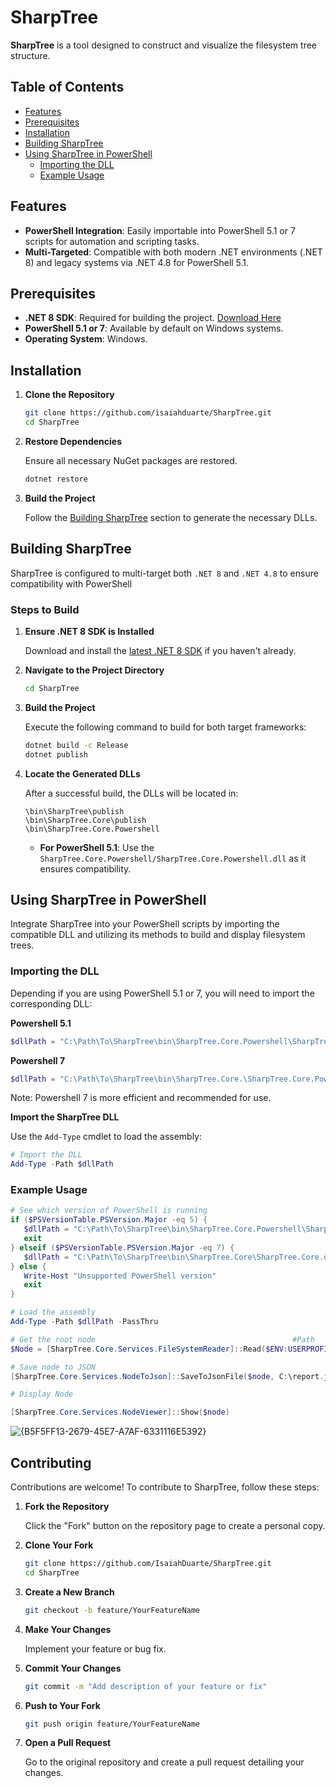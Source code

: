 ﻿# SharpTree

**SharpTree** is a tool designed to construct and visualize the filesystem tree structure.

## Table of Contents

- [Features](#features)
- [Prerequisites](#prerequisites)
- [Installation](#installation)
- [Building SharpTree](#building-sharptree)
- [Using SharpTree in PowerShell](#using-sharptree-in-powershell)
  - [Importing the DLL](#importing-the-dll)
  - [Example Usage](#example-usage)

## Features

- **PowerShell Integration**: Easily importable into PowerShell 5.1 or 7 scripts for automation and scripting tasks.
- **Multi-Targeted**: Compatible with both modern .NET environments (.NET 8) and legacy systems via .NET 4.8 for PowerShell 5.1.

## Prerequisites

- **.NET 8 SDK**: Required for building the project. [Download Here](https://dotnet.microsoft.com/download/dotnet/8.0)
- **PowerShell 5.1 or 7**: Available by default on Windows systems.
- **Operating System**: Windows.

## Installation

1. **Clone the Repository**

   ```bash
   git clone https://github.com/isaiahduarte/SharpTree.git
   cd SharpTree
   ```

2. **Restore Dependencies**

   Ensure all necessary NuGet packages are restored.

   ```bash
   dotnet restore
   ```

3. **Build the Project**

   Follow the [Building SharpTree](#building-sharptree) section to generate the necessary DLLs.

## Building SharpTree

SharpTree is configured to multi-target both `.NET 8` and `.NET 4.8` to ensure compatibility with PowerShell

### Steps to Build

1. **Ensure .NET 8 SDK is Installed**

   Download and install the [latest .NET 8 SDK](https://dotnet.microsoft.com/download/dotnet/8.0) if you haven't already.

2. **Navigate to the Project Directory**

   ```bash
   cd SharpTree
   ```

3. **Build the Project**

   Execute the following command to build for both target frameworks:

   ```bash
   dotnet build -c Release
   dotnet publish
   ```

4. **Locate the Generated DLLs**

   After a successful build, the DLLs will be located in:

   ```
   \bin\SharpTree\publish
   \bin\SharpTree.Core\publish
   \bin\SharpTree.Core.Powershell
   ```

   - **For PowerShell 5.1**: Use the `SharpTree.Core.Powershell/SharpTree.Core.Powershell.dll` as it ensures compatibility.

## Using SharpTree in PowerShell

Integrate SharpTree into your PowerShell scripts by importing the compatible DLL and utilizing its methods to build and display filesystem trees.

### Importing the DLL

Depending if you are using PowerShell 5.1 or 7, you will need to import the corresponding DLL:

**Powershell 5.1**
```powershell
$dllPath = "C:\Path\To\SharpTree\bin\SharpTree.Core.Powershell\SharpTree.Core.Powershell.dll"
```

**Powershell 7**
```powershell
$dllPath = "C:\Path\To\SharpTree\bin\SharpTree.Core.\SharpTree.Core.Powershell.dll"
```

Note: Powershell 7 is more efficient and recommended for use.

**Import the SharpTree DLL**

   Use the `Add-Type` cmdlet to load the assembly:

   ```powershell
   # Import the DLL
   Add-Type -Path $dllPath
   ```

### Example Usage

   ```powershell
   # See which version of PowerShell is running
   if ($PSVersionTable.PSVersion.Major -eq 5) {
      $dllPath = "C:\Path\To\SharpTree\bin\SharpTree.Core.Powershell\SharpTree.Core.Powershell.dll"
      exit
   } elseif ($PSVersionTable.PSVersion.Major -eq 7) {
      $dllPath = "C:\Path\To\SharpTree\bin\SharpTree.Core\SharpTree.Core.dll"
   } else {
      Write-Host "Unsupported PowerShell version"
      exit
   }

   # Load the assembly
   Add-Type -Path $dllPath -PassThru

   # Get the root node                                            #Path      #MinSize #Max Depth
   $Node = [SharpTree.Core.Services.FileSystemReader]::Read($ENV:USERPROFILE, 1024, -1)

   # Save node to JSON
  [SharpTree.Core.Services.NodeToJson]::SaveToJsonFile($node, C:\report.json)

   # Display Node

  [SharpTree.Core.Services.NodeViewer]::Show($node)
   ```
  ![{B5F5FF13-2679-45E7-A7AF-6331116E5392}](https://github.com/user-attachments/assets/910e7e84-c697-4022-aabf-c459bb10fb83)


## Contributing

Contributions are welcome! To contribute to SharpTree, follow these steps:

1. **Fork the Repository**

   Click the "Fork" button on the repository page to create a personal copy.

2. **Clone Your Fork**

   ```bash
   git clone https://github.com/IsaiahDuarte/SharpTree.git
   cd SharpTree
   ```

3. **Create a New Branch**

   ```bash
   git checkout -b feature/YourFeatureName
   ```

4. **Make Your Changes**

   Implement your feature or bug fix.

5. **Commit Your Changes**

   ```bash
   git commit -m "Add description of your feature or fix"
   ```

6. **Push to Your Fork**

   ```bash
   git push origin feature/YourFeatureName
   ```

7. **Open a Pull Request**

   Go to the original repository and create a pull request detailing your changes.
